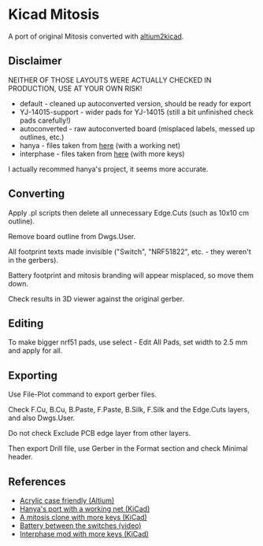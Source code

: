 Kicad Mitosis
=============

A port of original Mitosis converted with [altium2kicad](https://github.com/thesourcerer8/altium2kicad).

Disclaimer
----------

NEITHER OF THOSE LAYOUTS WERE ACTUALLY CHECKED IN PRODUCTION, USE AT YOUR OWN RISK!

* default - cleaned up autoconverted version, should be ready for export
* YJ-14015-support - wider pads for YJ-14015 (still a bit unfinished check pads carefully!)
* autoconverted - raw autoconverted board (misplaced labels, messed up outlines, etc.)
* hanya - files taken from [here](https://github.com/hanya/mitosis-hardware/tree/kicad) (with a working net)
* interphase - files taken from [here](https://github.com/Durburz/interphase) (with more keys)

I actually recommed hanya's project, it seems more accurate.

Converting
----------

Apply .pl scripts then delete all unnecessary Edge.Cuts (such as 10x10 cm outline).

Remove board outline from Dwgs.User.

All footprint texts made invisible ("Switch", "NRF51822", etc. - they weren't in the gerbers).

Battery footprint and mitosis branding will appear misplaced, so move them down.

Check results in 3D viewer against the original gerber.

Editing
-------

To make bigger nrf51 pads, use select - Edit All Pads, set width to 2.5 mm and apply for all.


Exporting
---------

Use File-Plot command to export gerber files.

Check F.Cu, B.Cu, B.Paste, F.Paste, B.Silk, F.Silk and the Edge.Cuts layers, and also Dwgs.User.

Do not check Exclude PCB edge layer from other layers.

Then export Drill file, use Gerber in the Format section and check Minimal header.


References
----------

* [Acrylic case friendly (Altium)](https://github.com/YCF/mitosis-hardware-mod)
* [Hanya's port with a working net (KiCad)](https://github.com/hanya/mitosis-hardware)
* [A mitosis clone with more keys (KiCad)](https://github.com/Durburz/interphase)
* [Battery between the switches (video)](https://www.reddit.com/r/MechanicalKeyboards/comments/6tcctx/new_buildmitosisplusthank_you_reverse_bias/dlk3rg7/)
* [Interphase mod with more keys (KiCad)](https://github.com/Durburz/interphase)




